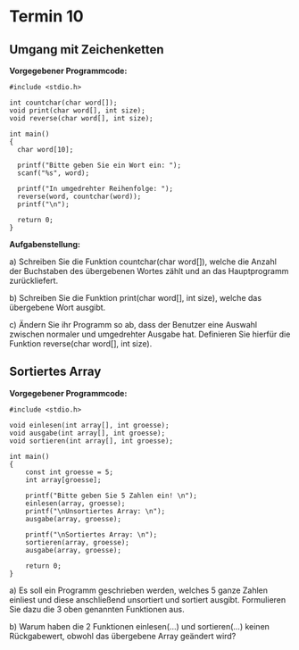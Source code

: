 # Termin 10

## Umgang mit Zeichenketten

__Vorgegebener Programmcode:__

    #include <stdio.h>

    int countchar(char word[]);
    void print(char word[], int size);
    void reverse(char word[], int size);

    int main()
    {
      char word[10];

      printf("Bitte geben Sie ein Wort ein: ");
      scanf("%s", word);

      printf("In umgedrehter Reihenfolge: ");
      reverse(word, countchar(word));
      printf("\n");

      return 0;
    }

__Aufgabenstellung:__

a) Schreiben Sie die Funktion countchar(char word[]), welche die Anzahl der Buchstaben des übergebenen Wortes zählt und an das Hauptprogramm zurückliefert.

b) Schreiben Sie die Funktion print(char word[], int size), welche das übergebene Wort ausgibt.

c) Ändern Sie ihr Programm so ab, dass der Benutzer eine Auswahl zwischen normaler und umgedrehter Ausgabe hat. Definieren Sie hierfür die Funktion reverse(char word[], int size).

## Sortiertes Array

__Vorgegebener Programmcode:__

    #include <stdio.h>

    void einlesen(int array[], int groesse);
    void ausgabe(int array[], int groesse);
    void sortieren(int array[], int groesse);

    int main()
    {
        const int groesse = 5;
        int array[groesse];

        printf("Bitte geben Sie 5 Zahlen ein! \n");
        einlesen(array, groesse);
        printf("\nUnsortiertes Array: \n");
        ausgabe(array, groesse);

        printf("\nSortiertes Array: \n");
        sortieren(array, groesse);
        ausgabe(array, groesse);

        return 0;
    }
a) Es soll ein Programm geschrieben werden, welches 5 ganze Zahlen einliest und diese anschließend unsortiert und sortiert ausgibt. Formulieren Sie dazu die 3 oben genannten Funktionen aus.

b) Warum haben die 2 Funktionen einlesen(...) und sortieren(...) keinen Rückgabewert, obwohl das übergebene Array geändert wird?
